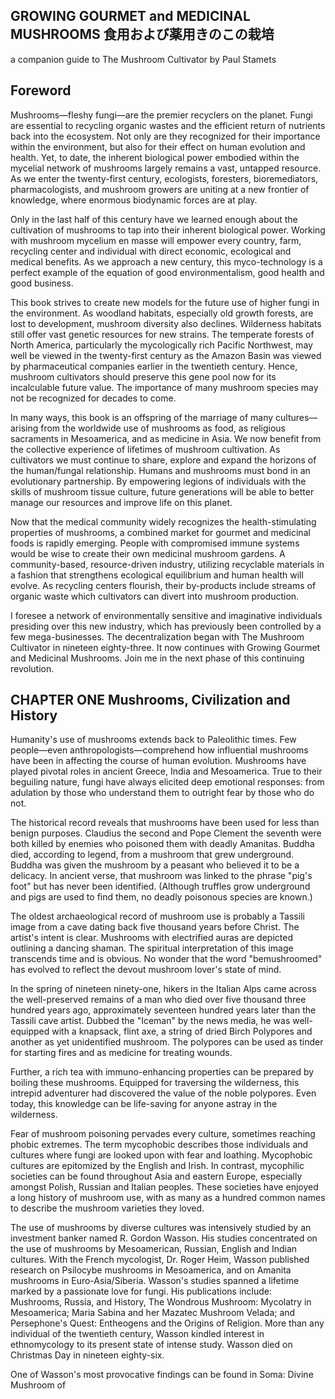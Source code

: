 ## GROWING GOURMET and MEDICINAL MUSHROOMS 食用および薬用きのこの栽培

a companion guide to The Mushroom Cultivator by Paul Stamets


## Foreword

Mushrooms—fleshy fungi—are the premier recyclers on the planet. Fungi are essential to recycling organic wastes and the efficient return of nutrients back into the ecosystem. Not only are they recognized for their importance within the environment, but also for their effect on human evolution and health. Yet, to date, the inherent biological power embodied within the mycelial network of mushrooms largely remains a vast, untapped resource. As we enter the twenty-first century, ecologists, foresters, bioremediators, pharmacologists, and mushroom growers are uniting at a new frontier of knowledge, where enormous biodynamic forces are at play.

Only in the last half of this century have we learned enough about the cultivation of mushrooms to tap into their inherent biological power. Working with mushroom mycelium en masse will empower every country, farm, recycling center and individual with direct economic, ecological and medical benefits. As we approach a new century, this myco-technology is a perfect example of the equation of good environmentalism, good health and good business.

This book strives to create new models for the future use of higher fungi in the environment. As woodland habitats, especially old growth forests, are lost to development, mushroom diversity also declines. Wilderness habitats still offer vast genetic resources for new strains. The temperate forests of North America, particularly the mycologically rich Pacific Northwest, may well be viewed in the twenty-first century as the Amazon Basin was viewed by pharmaceutical companies earlier in the twentieth century. Hence, mushroom cultivators should preserve this gene pool now for its incalculable future value. The importance of many mushroom species may not be recognized for decades to come.

In many ways, this book is an offspring of the marriage of many cultures—arising from the worldwide use of mushrooms as food, as religious sacraments in Mesoamerica, and as medicine in Asia. We now benefit from the collective experience of lifetimes of mushroom cultivation. As cultivators we must continue to share, explore and expand the horizons of the human/fungal relationship. Humans and mushrooms must bond in an evolutionary partnership. By empowering legions of individuals with the skills of mushroom tissue culture, future generations will be able to better manage our resources and improve life on this planet.

Now that the medical community widely recognizes the health-stimulating properties of mushrooms, a combined market for gourmet and medicinal foods is rapidly emerging. People with compromised immune systems would be wise to create their own medicinal mushroom gardens. A community-based, resource-driven industry, utilizing recyclable materials in a fashion that strengthens ecological equilibrium and human health will evolve. As recycling centers flourish, their by-products include streams of organic waste which cultivators can divert into mushroom production.

I foresee a network of environmentally sensitive and imaginative individuals presiding over this new industry, which has previously been controlled by a few mega-businesses. The decentralization began with The Mushroom Cultivator in nineteen eighty-three. It now continues with Growing Gourmet and Medicinal Mushrooms. Join me in the next phase of this continuing revolution.


## CHAPTER ONE Mushrooms, Civilization and History

Humanity's use of mushrooms extends back to Paleolithic times. Few people—even anthropologists—comprehend how influential mushrooms have been in affecting the course of human evolution. Mushrooms have played pivotal roles in ancient Greece, India and Mesoamerica. True to their beguiling nature, fungi have always elicited deep emotional responses: from adulation by those who understand them to outright fear by those who do not.

The historical record reveals that mushrooms have been used for less than benign purposes. Claudius the second and Pope Clement the seventh were both killed by enemies who poisoned them with deadly Amanitas. Buddha died, according to legend, from a mushroom that grew underground. Buddha was given the mushroom by a peasant who believed it to be a delicacy. In ancient verse, that mushroom was linked to the phrase "pig's foot" but has never been identified. (Although truffles grow underground and pigs are used to find them, no deadly poisonous species are known.)

The oldest archaeological record of mushroom use is probably a Tassili image from a cave dating back five thousand years before Christ. The artist's intent is clear. Mushrooms with electrified auras are depicted outlining a dancing shaman. The spiritual interpretation of this image transcends time and is obvious. No wonder that the word "bemushroomed" has evolved to reflect the devout mushroom lover's state of mind.

In the spring of nineteen ninety-one, hikers in the Italian Alps came across the well-preserved remains of a man who died over five thousand three hundred years ago, approximately seventeen hundred years later than the Tassili cave artist. Dubbed the "Iceman" by the news media, he was well-equipped with a knapsack, flint axe, a string of dried Birch Polypores and another as yet unidentified mushroom. The polypores can be used as tinder for starting fires and as medicine for treating wounds.

Further, a rich tea with immuno-enhancing properties can be prepared by boiling these mushrooms. Equipped for traversing the wilderness, this intrepid adventurer had discovered the value of the noble polypores. Even today, this knowledge can be life-saving for anyone astray in the wilderness.

Fear of mushroom poisoning pervades every culture, sometimes reaching phobic extremes. The term mycophobic describes those individuals and cultures where fungi are looked upon with fear and loathing. Mycophobic cultures are epitomized by the English and Irish. In contrast, mycophilic societies can be found throughout Asia and eastern Europe, especially amongst Polish, Russian and Italian peoples. These societies have enjoyed a long history of mushroom use, with as many as a hundred common names to describe the mushroom varieties they loved.

The use of mushrooms by diverse cultures was intensively studied by an investment banker named R. Gordon Wasson. His studies concentrated on the use of mushrooms by Mesoamerican, Russian, English and Indian cultures. With the French mycologist, Dr. Roger Heim, Wasson published research on Psilocybe mushrooms in Mesoamerica, and on Amanita mushrooms in Euro-Asia/Siberia. Wasson's studies spanned a lifetime marked by a passionate love for fungi. His publications include: Mushrooms, Russia, and History, The Wondrous Mushroom: Mycolatry in Mesoamerica; Maria Sabina and her Mazatec Mushroom Velada; and Persephone's Quest: Entheogens and the Origins of Religion. More than any individual of the twentieth century, Wasson kindled interest in ethnomycology to its present state of intense study. Wasson died on Christmas Day in nineteen eighty-six.

One of Wasson's most provocative findings can be found in Soma: Divine Mushroom of